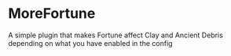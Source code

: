 # MoreFortune
A simple plugin that makes Fortune affect Clay and Ancient Debris depending on what you have enabled in the config
